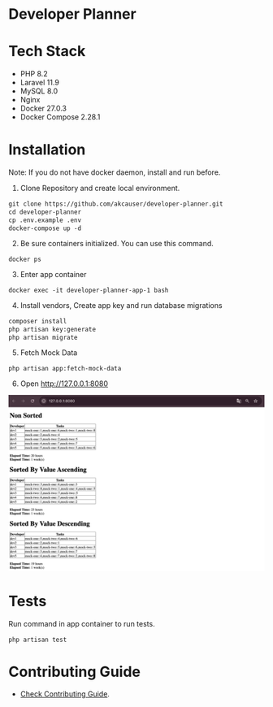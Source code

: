 # Developer Planner

# Tech Stack

* PHP 8.2
* Laravel 11.9
* MySQL 8.0
* Nginx 
* Docker 27.0.3
* Docker Compose 2.28.1

# Installation 

Note: If you do not have docker daemon, install and run before.

1. Clone Repository and create local environment. 

```shell
git clone https://github.com/akcauser/developer-planner.git
cd developer-planner
cp .env.example .env
docker-compose up -d
```

2. Be sure containers initialized. You can use this command. 

```shell
docker ps
```

3. Enter app container

```shell
docker exec -it developer-planner-app-1 bash
```

4. Install vendors, Create app key and run database migrations

```shell
composer install
php artisan key:generate
php artisan migrate
```

5. Fetch Mock Data

```shell
php artisan app:fetch-mock-data
```

6. Open http://127.0.0.1:8080

![screenshot](./screenshots/welcome.png)

# Tests

Run command in app container to run tests. 

```shell
php artisan test 
```

# Contributing Guide

* [Check Contributing Guide](./CONTRIBUTING.md).








